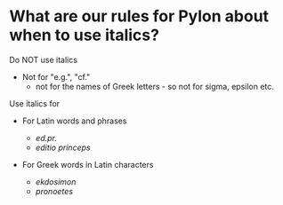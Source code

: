 # What are our rules for Pylon about when to use italics?

Do NOT use italics

- Not for "e.g.", "cf."
  - not for the names of Greek letters - so not for sigma, epsilon etc.

Use italics for

- For Latin words and phrases
  - *ed.pr.*
  - *editio princeps*

- For Greek words in Latin characters
  - *ekdosimon*
  - *pronoetes*
